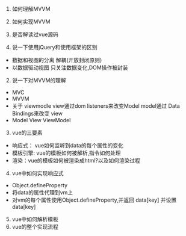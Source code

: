 1. 如何理解MVVM
2. 如何实现MVVM
3. 是否解读过vue源码


1. 说一下使用jQuery和使用框架的区别
* 数据和视图的分离 解耦(开放封闭原则)
* 以数据驱动视图 只关注数据变化,DOM操作被封装
2. 说一下对MVVM的理解
* MVC
* MVVM
* 关于 viewmodle view通过dom listeners来改变Model   model通过 Data Bindings来改变 view
* Model  View  ViewModel


3. vue的三要素
* 响应式： vue如何监听到data的每个属性的变化
* 模板引擎: vue的模板如何被解析,指令如何处理
* 渲染：vue的模板如何被渲染成html?以及如何渲染过程
4. vue中如何实现响应式
* Object.defineProperty
* 将data的属性代理到vm上   
*  对vm的每个属性使用Object.defineProperty,并返回 data[key] 并设置data[key]
5. vue中如何解析模板
6. vue的整个实现流程